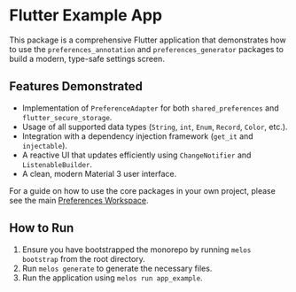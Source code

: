 # Flutter Example App

This package is a comprehensive Flutter application that demonstrates how to use the
`preferences_annotation` and `preferences_generator` packages to build a modern, type-safe settings
screen.

## Features Demonstrated

- Implementation of `PreferenceAdapter` for both `shared_preferences` and `flutter_secure_storage`.
- Usage of all supported data types (`String`, `int`, `Enum`, `Record`, `Color`, etc.).
- Integration with a dependency injection framework (`get_it` and `injectable`).
- A reactive UI that updates efficiently using `ChangeNotifier` and `ListenableBuilder`.
- A clean, modern Material 3 user interface.

For a guide on how to use the core packages in your own project, please see the
main [Preferences Workspace](../../README.md).

## How to Run

1. Ensure you have bootstrapped the monorepo by running `melos bootstrap` from the root directory.
2. Run `melos generate` to generate the necessary files.
3. Run the application using `melos run app_example`.